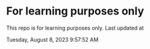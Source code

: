 # For learning purposes only
This repo is for learning purposes only.
Last updated at

Tuesday, August 8, 2023 9:57:52 AM

